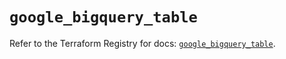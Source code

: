 # `google_bigquery_table`

Refer to the Terraform Registry for docs: [`google_bigquery_table`](https://registry.terraform.io/providers/hashicorp/google-beta/5.42.0/docs/resources/google_bigquery_table).
